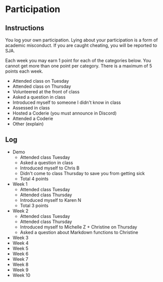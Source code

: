 Participation
=============

## Instructions ##

You log your own participation. Lying about your participation is a form of
academic misconduct. If you are caught cheating, you will be reported to SJA.

Each week you may earn 1 point for each of the categories below. You cannot get
more than one point per category. There is a maximum of 5 points each week.

+ Attended class on Tuesday
+ Attended class on Thursday
+ Volunteered at the front of class
+ Asked a question in class
+ Introduced myself to someone I didn't know in class
+ Assessed in class
+ Hosted a Coderie (you must announce in Discord)
+ Attended a Coderie
+ Other (explain)

## Log ##

- Demo
	+ Attended class Tuesday
	+ Asked a question in class
	+ Introduced myself to Chris B
	+ Didn't come to class Thursday to save you from getting sick
	+ Total 4 points
- Week 1
	+ Attended class Tuesday
	+ Attended class Thursday 
	+ Introduced myself to Karen N
	+ Total 3 points
- Week 2
	+ Attended class Tuesday
	+ Attended class Thursday 
	+ Introduced myself to Michelle Z + Christine on Thursday
	+ Asked a question about Markdown functions to Christine
- Week 3
- Week 4
- Week 5
- Week 6
- Week 7
- Week 8
- Week 9
- Week 10
